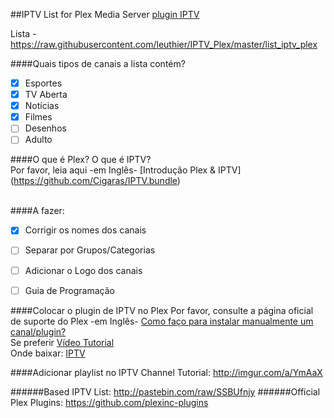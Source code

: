 ##IPTV List for Plex Media Server [plugin IPTV](https://github.com/Cigaras/IPTV.bundle)

Lista - https://raw.githubusercontent.com/leuthier/IPTV_Plex/master/list_iptv_plex

####Quais tipos de canais a lista contém?
- [x] Esportes
- [x] TV Aberta
- [x] Notícias
- [x] Filmes
- [ ] Desenhos 
- [ ] Adulto

####O que é Plex? O que é IPTV?<br>
Por favor, leia aqui -em Inglês- [Introdução Plex & IPTV] (https://github.com/Cigaras/IPTV.bundle)<br><br>


####A fazer:
- [x] Corrigir os nomes dos canais
- [ ] Separar por Grupos/Categorias
- [ ] Adicionar o Logo dos canais
- [ ] Guia de Programação


####Colocar o plugin de IPTV no Plex
Por favor, consulte a página oficial de suporte do Plex  -em Inglês- [Como faço para instalar manualmente um canal/plugin?](https://support.plex.tv/hc/en-us/articles/201187656-How-do-I-manually-install-a-channel-)<br>
Se preferir [Vídeo Tutorial](https://www.youtube.com/watch?v=yMx-zJbaakI)<br>
Onde baixar: [IPTV](https://github.com/Cigaras/IPTV.bundle)<br>

####Adicionar playlist no IPTV Channel
Tutorial: http://imgur.com/a/YmAaX

######Based IPTV List: http://pastebin.com/raw/SSBUfnjy
######Official Plex Plugins: https://github.com/plexinc-plugins
